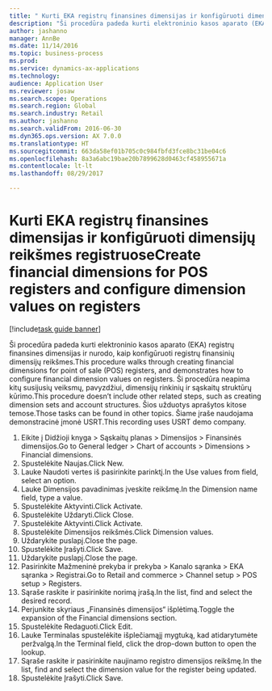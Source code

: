 ```yaml
--- 
title: " Kurti EKA registrų finansines dimensijas ir konfigūruoti dimensijų reikšmes registruose"
description: "Ši procedūra padeda kurti elektroninio kasos aparato (EKA) registrų finansines dimensijas ir nurodo, kaip konfigūruoti registrų finansinių dimensijų reikšmes."
author: jashanno
manager: AnnBe
ms.date: 11/14/2016
ms.topic: business-process
ms.prod: 
ms.service: dynamics-ax-applications
ms.technology: 
audience: Application User
ms.reviewer: josaw
ms.search.scope: Operations
ms.search.region: Global
ms.search.industry: Retail
ms.author: jashanno
ms.search.validFrom: 2016-06-30
ms.dyn365.ops.version: AX 7.0.0
ms.translationtype: HT
ms.sourcegitcommit: 663da58ef01b705c0c984fbfd3fce8bc31be04c6
ms.openlocfilehash: 8a3a6abc19bae20b7899628d0463cf458955671a
ms.contentlocale: lt-lt
ms.lasthandoff: 08/29/2017

---
```

# <a name="create-financial-dimensions-for-pos-registers-and-configure-dimension-values-on-registers"></a><span data-ttu-id="a8038-103"> Kurti EKA registrų finansines dimensijas ir konfigūruoti dimensijų reikšmes registruose</span><span class="sxs-lookup"><span data-stu-id="a8038-103">Create financial dimensions for POS registers and configure dimension values on registers</span></span>

[!include[task guide banner](../includes/task-guide-banner.md)]

<span data-ttu-id="a8038-104">Ši procedūra padeda kurti elektroninio kasos aparato (EKA) registrų finansines dimensijas ir nurodo, kaip konfigūruoti registrų finansinių dimensijų reikšmes.</span><span class="sxs-lookup"><span data-stu-id="a8038-104">This procedure walks through creating financial dimensions for point of sale (POS) registers, and demonstrates how to configure financial dimension values on registers.</span></span> <span data-ttu-id="a8038-105">Ši procedūra neapima kitų susijusių veiksmų, pavyzdžiui, dimensijų rinkinių ir sąskaitų struktūrų kūrimo.</span><span class="sxs-lookup"><span data-stu-id="a8038-105">This procedure doesn’t include other related steps, such as creating dimension sets and account structures.</span></span> <span data-ttu-id="a8038-106">Šios užduotys aprašytos kitose temose.</span><span class="sxs-lookup"><span data-stu-id="a8038-106">Those tasks can be found in other topics.</span></span> <span data-ttu-id="a8038-107">Šiame įraše naudojama demonstracinė įmonė USRT.</span><span class="sxs-lookup"><span data-stu-id="a8038-107">This recording uses USRT demo company.</span></span>

1. <span data-ttu-id="a8038-108">Eikite į Didžioji knyga > Sąskaitų planas > Dimensijos > Finansinės dimensijos.</span><span class="sxs-lookup"><span data-stu-id="a8038-108">Go to General ledger > Chart of accounts > Dimensions > Financial dimensions.</span></span>
2. <span data-ttu-id="a8038-109">Spustelėkite Naujas.</span><span class="sxs-lookup"><span data-stu-id="a8038-109">Click New.</span></span>
3. <span data-ttu-id="a8038-110">Lauke Naudoti vertes iš pasirinkite parinktį.</span><span class="sxs-lookup"><span data-stu-id="a8038-110">In the Use values from field, select an option.</span></span>
4. <span data-ttu-id="a8038-111">Lauke Dimensijos pavadinimas įveskite reikšmę.</span><span class="sxs-lookup"><span data-stu-id="a8038-111">In the Dimension name field, type a value.</span></span>
5. <span data-ttu-id="a8038-112">Spustelėkite Aktyvinti.</span><span class="sxs-lookup"><span data-stu-id="a8038-112">Click Activate.</span></span>
6. <span data-ttu-id="a8038-113">Spustelėkite Uždaryti.</span><span class="sxs-lookup"><span data-stu-id="a8038-113">Click Close.</span></span>
7. <span data-ttu-id="a8038-114">Spustelėkite Aktyvinti.</span><span class="sxs-lookup"><span data-stu-id="a8038-114">Click Activate.</span></span>
8. <span data-ttu-id="a8038-115">Spustelėkite Dimensijos reikšmės.</span><span class="sxs-lookup"><span data-stu-id="a8038-115">Click Dimension values.</span></span>
9. <span data-ttu-id="a8038-116">Uždarykite puslapį.</span><span class="sxs-lookup"><span data-stu-id="a8038-116">Close the page.</span></span>
10. <span data-ttu-id="a8038-117">Spustelėkite Įrašyti.</span><span class="sxs-lookup"><span data-stu-id="a8038-117">Click Save.</span></span>
11. <span data-ttu-id="a8038-118">Uždarykite puslapį.</span><span class="sxs-lookup"><span data-stu-id="a8038-118">Close the page.</span></span>
12. <span data-ttu-id="a8038-119">Pasirinkite Mažmeninė prekyba ir prekyba > Kanalo sąranka > EKA sąranka > Registrai.</span><span class="sxs-lookup"><span data-stu-id="a8038-119">Go to Retail and commerce > Channel setup > POS setup > Registers.</span></span>
13. <span data-ttu-id="a8038-120">Sąraše raskite ir pasirinkite norimą įrašą.</span><span class="sxs-lookup"><span data-stu-id="a8038-120">In the list, find and select the desired record.</span></span>
14. <span data-ttu-id="a8038-121">Perjunkite skyriaus „Finansinės dimensijos“ išplėtimą.</span><span class="sxs-lookup"><span data-stu-id="a8038-121">Toggle the expansion of the Financial dimensions section.</span></span>
15. <span data-ttu-id="a8038-122">Spustelėkite Redaguoti.</span><span class="sxs-lookup"><span data-stu-id="a8038-122">Click Edit.</span></span>
16. <span data-ttu-id="a8038-123">Lauke Terminalas spustelėkite išplečiamąjį mygtuką, kad atidarytumėte peržvalgą.</span><span class="sxs-lookup"><span data-stu-id="a8038-123">In the Terminal field, click the drop-down button to open the lookup.</span></span>
17. <span data-ttu-id="a8038-124">Sąraše raskite ir pasirinkite naujinamo registro dimensijos reikšmę.</span><span class="sxs-lookup"><span data-stu-id="a8038-124">In the list, find and select the dimension value for the register being updated.</span></span>
18. <span data-ttu-id="a8038-125">Spustelėkite Įrašyti.</span><span class="sxs-lookup"><span data-stu-id="a8038-125">Click Save.</span></span>


